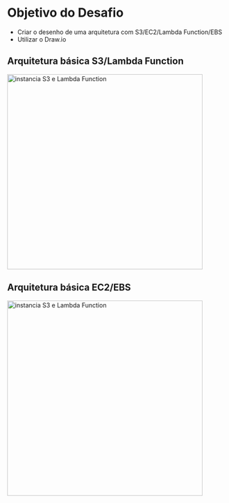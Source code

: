 # Objetivo do Desafio

- Criar o desenho de uma arquitetura com S3/EC2/Lambda Function/EBS
- Utilizar o Draw.io

## Arquitetura básica S3/Lambda Function

<img src="./assets/Lambda e S3.webp" alt="instancia S3 e Lambda Function" width="450"/>

## Arquitetura básica EC2/EBS

<img src="./assets/EBS e EC2.webp" alt="instancia S3 e Lambda Function" width="450"/>
